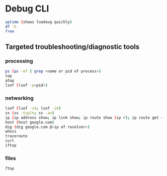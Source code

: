 # Debug CLI

```bash
uptime (shows loadavg quickly)
df -h
free
```

## Targeted troubleshooting/diagnostic tools

### processing

```bash
ps (ps -ef | grep <name or pid of process>)
top
atop
lsof (lsof -p<pid>)
```

### networking

```bash
lsof (lsof -i4; lsof -i6)
ss (ss -tupln; ss -an)
ip (ip address show; ip link show; ip route show (ip r); ip route get <ip addr>)
host (host google.com)
dig (dig google.com @<ip of resolver>)
whois
traceroute
curl
iftop
```

### files

```bash
ftop
```
